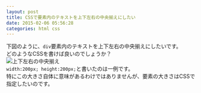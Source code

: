 ```yaml
---
layout: post
title: CSSで要素内のテキストを上下左右の中央揃えにしたい
date: 2015-02-06 05:56:28
categories: html css
---
```

<!-- {% raw %} -->
<p>下図のように、<code>div</code>要素内のテキストを上下左右の中央揃えにしたいです。<br>
どのようなCSSを書けば良いのでしょうか？<br>
<img src="https://i.stack.imgur.com/idvNI.png" alt="上下左右の中央揃え"><br>
<code>width:200px; height:200px;</code>と書いたのは一例です。<br>
特にこの大きさ自体に意味があるわけではありませんが、要素の大きさはCSSで指定したいのです。</p>
<!-- {% endraw %} -->
